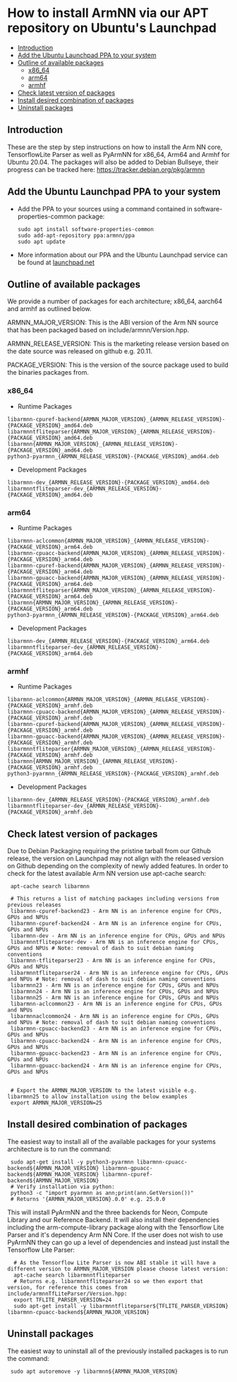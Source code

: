 # How to install ArmNN via our APT repository on Ubuntu's Launchpad

* [Introduction](#introduction)
* [Add the Ubuntu Launchpad PPA to your system](#add-the-ubuntu-launchpad-ppa-to-your-system)
* [Outline of available packages](#outline-of-available-packages)
  + [x86_64](#x86-64)
  + [arm64](#arm64)
  + [armhf](#armhf)
* [Check latest version of packages](#check-latest-version-of-packages)
* [Install desired combination of packages](#install-desired-combination-of-packages)
* [Uninstall packages](#uninstall-packages)


## Introduction
These are the step by step instructions on how to install the Arm NN core, TensorflowLite Parser
as well as PyArmNN for x86_64, Arm64 and Armhf for Ubuntu 20.04.
The packages will also be added to Debian Bullseye, their progress can be tracked here:
https://tracker.debian.org/pkg/armnn


## Add the Ubuntu Launchpad PPA to your system
* Add the PPA to your sources using a command contained in software-properties-common package:
    ```
    sudo apt install software-properties-common
    sudo add-apt-repository ppa:armnn/ppa
    sudo apt update
    ```
* More information about our PPA and the Ubuntu Launchpad service can be found at [launchpad.net](https://launchpad.net/~armnn/+archive/ubuntu/ppa)
## Outline of available packages

We provide a number of packages for each architecture; x86_64, aarch64 and armhf as outlined below.

ARMNN_MAJOR_VERSION: This is the ABI version of the Arm NN source that has been packaged based on
include/armnn/Version.hpp.

ARMNN_RELEASE_VERSION: This is the marketing release version based on the date source was released on github e.g. 20.11.

PACKAGE_VERSION: This is the version of the source package used to build the binaries packages from.

### x86_64
* Runtime Packages
```
libarmnn-cpuref-backend{ARMNN_MAJOR_VERSION}_{ARMNN_RELEASE_VERSION}-{PACKAGE_VERSION}_amd64.deb
libarmnntfliteparser{ARMNN_MAJOR_VERSION}_{ARMNN_RELEASE_VERSION}-{PACKAGE_VERSION}_amd64.deb
libarmnn{ARMNN_MAJOR_VERSION}_{ARMNN_RELEASE_VERSION}-{PACKAGE_VERSION}_amd64.deb
python3-pyarmnn_{ARMNN_RELEASE_VERSION}-{PACKAGE_VERSION}_amd64.deb
```
* Development Packages
```
libarmnn-dev_{ARMNN_RELEASE_VERSION}-{PACKAGE_VERSION}_amd64.deb
libarmnntfliteparser-dev_{ARMNN_RELEASE_VERSION}-{PACKAGE_VERSION}_amd64.deb
```
### arm64
* Runtime Packages
```
libarmnn-aclcommon{ARMNN_MAJOR_VERSION}_{ARMNN_RELEASE_VERSION}-{PACKAGE_VERSION}_arm64.deb
libarmnn-cpuacc-backend{ARMNN_MAJOR_VERSION}_{ARMNN_RELEASE_VERSION}-{PACKAGE_VERSION}_arm64.deb
libarmnn-cpuref-backend{ARMNN_MAJOR_VERSION}_{ARMNN_RELEASE_VERSION}-{PACKAGE_VERSION}_arm64.deb
libarmnn-gpuacc-backend{ARMNN_MAJOR_VERSION}_{ARMNN_RELEASE_VERSION}-{PACKAGE_VERSION}_arm64.deb
libarmnntfliteparser{ARMNN_MAJOR_VERSION}_{ARMNN_RELEASE_VERSION}-{PACKAGE_VERSION}_arm64.deb
libarmnn{ARMNN_MAJOR_VERSION}_{ARMNN_RELEASE_VERSION}-{PACKAGE_VERSION}_arm64.deb
python3-pyarmnn_{ARMNN_RELEASE_VERSION}-{PACKAGE_VERSION}_arm64.deb

```
* Development Packages
```
libarmnn-dev_{ARMNN_RELEASE_VERSION}-{PACKAGE_VERSION}_arm64.deb
libarmnntfliteparser-dev_{ARMNN_RELEASE_VERSION}-{PACKAGE_VERSION}_arm64.deb

```
### armhf
* Runtime Packages
```
libarmnn-aclcommon{ARMNN_MAJOR_VERSION}_{ARMNN_RELEASE_VERSION}-{PACKAGE_VERSION}_armhf.deb
libarmnn-cpuacc-backend{ARMNN_MAJOR_VERSION}_{ARMNN_RELEASE_VERSION}-{PACKAGE_VERSION}_armhf.deb
libarmnn-cpuref-backend{ARMNN_MAJOR_VERSION}_{ARMNN_RELEASE_VERSION}-{PACKAGE_VERSION}_armhf.deb
libarmnn-gpuacc-backend{ARMNN_MAJOR_VERSION}_{ARMNN_RELEASE_VERSION}-{PACKAGE_VERSION}_armhf.deb
libarmnntfliteparser{ARMNN_MAJOR_VERSION}_{ARMNN_RELEASE_VERSION}-{PACKAGE_VERSION}_armhf.deb
libarmnn{ARMNN_MAJOR_VERSION}_{ARMNN_RELEASE_VERSION}-{PACKAGE_VERSION}_armhf.deb
python3-pyarmnn_{ARMNN_RELEASE_VERSION}-{PACKAGE_VERSION}_armhf.deb

```
* Development Packages
```
libarmnn-dev_{ARMNN_RELEASE_VERSION}-{PACKAGE_VERSION}_armhf.deb
libarmnntfliteparser-dev_{ARMNN_RELEASE_VERSION}-{PACKAGE_VERSION}_armhf.deb

```

## Check latest version of packages
Due to Debian Packaging requiring the pristine tarball from our Github release, the version on Launchpad may not align
with the released version on Github depending on the complexity of newly added features.
In order to check for the latest available Arm NN version use apt-cache search:
```
 apt-cache search libarmnn

 # This returns a list of matching packages including versions from previous releases
 libarmnn-cpuref-backend23 - Arm NN is an inference engine for CPUs, GPUs and NPUs
 libarmnn-cpuref-backend24 - Arm NN is an inference engine for CPUs, GPUs and NPUs
 libarmnn-dev - Arm NN is an inference engine for CPUs, GPUs and NPUs
 libarmnntfliteparser-dev - Arm NN is an inference engine for CPUs, GPUs and NPUs # Note: removal of dash to suit debian naming conventions
 libarmnn-tfliteparser23 - Arm NN is an inference engine for CPUs, GPUs and NPUs
 libarmnntfliteparser24 - Arm NN is an inference engine for CPUs, GPUs and NPUs # Note: removal of dash to suit debian naming conventions
 libarmnn23 - Arm NN is an inference engine for CPUs, GPUs and NPUs
 libarmnn24 - Arm NN is an inference engine for CPUs, GPUs and NPUs
 libarmnn25 - Arm NN is an inference engine for CPUs, GPUs and NPUs
 libarmnn-aclcommon23 - Arm NN is an inference engine for CPUs, GPUs and NPUs
 libarmnnaclcommon24 - Arm NN is an inference engine for CPUs, GPUs and NPUs # Note: removal of dash to suit debian naming conventions
 libarmnn-cpuacc-backend23 - Arm NN is an inference engine for CPUs, GPUs and NPUs
 libarmnn-cpuacc-backend24 - Arm NN is an inference engine for CPUs, GPUs and NPUs
 libarmnn-gpuacc-backend23 - Arm NN is an inference engine for CPUs, GPUs and NPUs
 libarmnn-gpuacc-backend24 - Arm NN is an inference engine for CPUs, GPUs and NPUs


 # Export the ARMNN_MAJOR_VERSION to the latest visible e.g. libarmnn25 to allow installation using the below examples
 export ARMNN_MAJOR_VERSION=25
```


## Install desired combination of packages
The easiest way to install all of the available packages for your systems architecture is to run the command:

```
 sudo apt-get install -y python3-pyarmnn libarmnn-cpuacc-backend${ARMNN_MAJOR_VERSION} libarmnn-gpuacc-backend${ARMNN_MAJOR_VERSION} libarmnn-cpuref-backend${ARMNN_MAJOR_VERSION}
 # Verify installation via python:
 python3 -c "import pyarmnn as ann;print(ann.GetVersion())" 
 # Returns '{ARMNN_MAJOR_VERSION}.0.0' e.g. 25.0.0
```
This will install PyArmNN and the three backends for Neon, Compute Library and our Reference Backend.
It will also install their dependencies including the arm-compute-library package along with the Tensorflow Lite Parser
and it's dependency Arm NN Core.
If the user does not wish to use PyArmNN they can go up a level of dependencies and instead just install the
Tensorflow Lite Parser:
```
  # As the Tensorflow Lite Parser is now ABI stable it will have a different version to ARMNN_MAJOR_VERSION please choose latest version:
  apt-cache search libarmnntfliteparser
  # Returns e.g. libarmnntfliteparser24 so we then export that version, for reference this comes from include/armnnTfLiteParser/Version.hpp:
  export TFLITE_PARSER_VERSION=24
  sudo apt-get install -y libarmnntfliteparser${TFLITE_PARSER_VERSION} libarmnn-cpuacc-backend${ARMNN_MAJOR_VERSION}
```

## Uninstall packages
The easiest way to uninstall all of the previously installed packages is to run the command:
```
 sudo apt autoremove -y libarmnn${ARMNN_MAJOR_VERSION}
```
